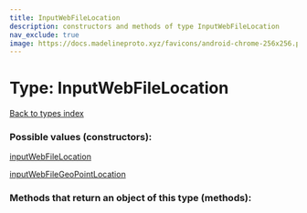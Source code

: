 ```yaml
---
title: InputWebFileLocation
description: constructors and methods of type InputWebFileLocation
nav_exclude: true
image: https://docs.madelineproto.xyz/favicons/android-chrome-256x256.png
---
```

# Type: InputWebFileLocation
[Back to types index](index.html)



### Possible values (constructors):

[inputWebFileLocation](/API_docs/constructors/inputWebFileLocation.html)  

[inputWebFileGeoPointLocation](/API_docs/constructors/inputWebFileGeoPointLocation.html)  



### Methods that return an object of this type (methods):



